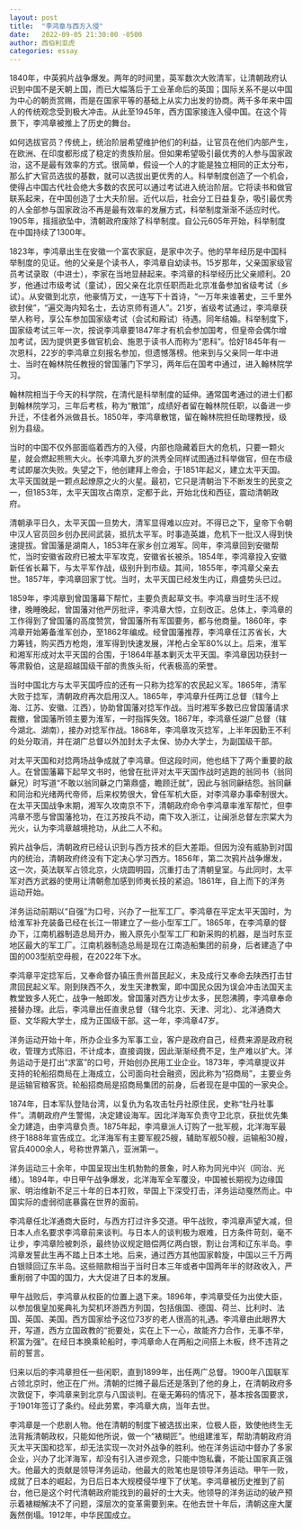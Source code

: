 ```yaml
---
layout: post
title:  "李鸿章与西方入侵"
date:   2022-09-05 21:30:00 -0500
author: 西伯利亚虎
categories: essay
---
```


1840年，中英鸦片战争爆发。两年的时间里，英军数次大败清军，让清朝政府认识到中国不是天朝上国，而已大幅落后于工业革命后的英国；国际关系不是以中国为中心的朝贡赏赐，而是在国家平等的基础上从实力出发的协商。两千多年来中国人的传统观念受到极大冲击。从此至1945年，西方国家接连入侵中国。在这个背景下，李鸿章被推上了历史的舞台。

如何选拔官员？传统上，统治阶层希望维护他们的利益，让官员在他们内部产生，在欧洲、在印度都形成了稳定的贵族阶层。但如果希望吸引最优秀的人参与国家政治，这不是最有效率的方式。很简单，假设一个人的才能是独立相同的正太分布，那么扩大官员选拔的基数，就可以选拔出更优秀的人。科举制度创造了一个机会，使得占中国古代社会绝大多数的农民可以通过考试进入统治阶层。它将读书和做官联系起来，在中国创造了士大夫阶层。近代以后，社会分工日益复杂，吸引最优秀的人全部参与国家政治不再是最有效率的发展方式，科举制度渐渐不适应时代。1905年，摇摇欲坠中，清朝政府废除了科举制度。自公元605年开始，科举制度在中国持续了1300年。

1823年，李鸿章出生在安徽一个富农家庭，是家中次子。他的早年经历是中国科举制度的见证。他的父亲是个读书人，李鸿章自幼读书。15岁那年，父亲国家级官员考试录取（中进士），李家在当地显赫起来。李鸿章的科举经历比父亲顺利。20岁，他通过市级考试（童试），因父亲在北京任职而赴北京准备参加省级考试（乡试）。从安徽到北京，他豪情万丈，一连写下十首诗，“一万年来谁著史，三千里外欲封侯”，“遍交海内知名士，去访京师有道人”。21岁，省级考试通过，李鸿章获举人称号，享公车参加国家级考试（会试和殿试）待遇。同年结婚。科举制度下，国家级考试三年一次，按说李鸿章要1847年才有机会参加国考，但皇帝会偶尔增加考试，因为提供更多做官机会、施恩于读书人而称为“恩科”。恰好1845年有一次恩科，22岁的李鸿章立刻报名参加，但遗憾落榜。他来到与父亲同一年中进士、当时在翰林院任教授的曾国藩门下学习，两年后在国考中通过，进入翰林院学习。

翰林院相当于今天的科学院，在清代是科举制度的延伸。通常国考通过的进士们都到翰林院学习，三年后考核，称为“散馆”，成绩好者留在翰林院任职，以备进一步升迁，不佳者外派做县长。1850年，李鸿章散馆，留在翰林院担任助理教授，级别为县级。

当时的中国不仅外部面临着西方的入侵，内部也隐藏着巨大的危机，只要一颗火星，就会燃起熊熊大火。长李鸿章九岁的洪秀全同样试图通过科举做官，但在市级考试即屡次失败。失望之下，他创建拜上帝会，于1851年起义，建立太平天国。太平天国就是一颗点起燎原之火的火星。最初，它只是清朝治下不断发生的民变之一，但1853年，太平天国攻占南京，定都于此，开始北伐和西征，震动清朝政府。

清朝承平日久，太平天国一旦势大，清军显得难以应对。不得已之下，皇帝下令朝中汉人官员回乡创办民间武装，抵抗太平军。时事造英雄，危机下一批汉人得到快速提拔。曾国藩是湖南人，1853年在家乡创立湘军。同年，李鸿章回到安徽帮忙，当时安徽省政府已被太平军攻克，安徽省长被杀。1854年，李鸿章投入安徽新任省长幕下，与太平军作战，级别升到市级。其间，1855年，李鸿章父亲去世。1857年，李鸿章回家丁忧。当时，太平天国已经发生内讧，鼎盛势头已过。

1859年，李鸿章到曾国藩幕下帮忙，主要负责起草文书。李鸿章当时生活不规律，晚睡晚起，曾国藩对他严厉批评，李鸿章大惊，立刻改正。总体上，李鸿章的工作得到了曾国藩的高度赞赏，曾国藩所有军国要务，都与他商量。1860年，李鸿章开始筹备淮军创办，至1862年编成。经曾国藩推荐，李鸿章任江苏省长，大力筹钱，购买西方枪炮，淮军得到快速发展，洋枪占全军80%以上。后来，淮军和湘军形成对太平天国的合围，于1864年基本剿灭太平天国。李鸿章因功获封一等肃毅伯，这是超越国级干部的贵族头衔，代表极高的荣誉。

当时中国北方与太平天国呼应的还有一只称为捻军的农民起义军。1865年，清军大败于捻军，清朝政府再次启用汉人。1865年，李鸿章升任两江总督（辖今上海、江苏、安徽、江西），协助曾国藩对捻军作战。当时湘军多数已应曾国藩请求裁撤，曾国藩所领主要为淮军，一时指挥失效。1867年，李鸿章任湖广总督（辖今湖北、湖南），接办对捻军作战。1868年，李鸿章攻灭捻军，上半年因勤王不利的处分取消，并在湖广总督以外加封太子太保、协办大学士，为副国级干部。

对太平天国和对捻两场战争成就了李鸿章。但这段时间，他也结下了两个重要的敌人。在曾国藩幕下起早文书时，他曾在批评对太平天国作战时逃跑的翁同书（翁同龢兄）时写道“不敢以翁同龢之门第鼎盛，瞻顾迁就”，因此与翁同龢结怨。翁同龢和同治和光绪两代帝师，后来权势很大，曾任军机大臣，对李鸿章办事牵制很大。在太平天国战争末期，湘军久攻南京不下，清朝政府命令李鸿章率淮军帮忙，但李鸿章不愿与曾国藩抢功，在江苏按兵不动，南下攻入浙江，让闽浙总督左宗棠大为光火，认为李鸿章越境抢功，从此二人不和。

鸦片战争后，清朝政府已经认识到与西方技术的巨大差距。但因为没有威胁到对国内的统治，清朝政府终没有下定决心学习西方。1856年，第二次鸦片战争爆发，这一次，英法联军占领北京，火烧圆明园，沉重打击了清朝皇室。与此同时，太平军对西方武器的使用让清朝愈加感到师夷长技的紧迫。1861年，自上而下的洋务运动开始。

洋务运动前期以“自强”为口号，兴办了一批军工厂。李鸿章在平定太平天国时，为给淮军补充装备已经在长江一带建立了一些小型军工厂。1865年，在李鸿章的督办下，江南机器制造总局开办，搬入原先小型军工厂和新采购的机器，是当时东亚地区最大的军工厂。江南机器制造总局是现在江南造船集团的前身，后者建造了中国的003型航空母舰，在2022年下水。

李鸿章平定捻军后，又奉命督办镇压贵州苗民起义，未及成行又奉命去陕西打击甘肃回民起义军。刚到陕西不久，发生天津教案，即中国民众因为误会冲击法国天主教堂致多人死亡，战争一触即发。曾国藩对西方让步太多，民怨沸腾，李鸿章奉命接替办理。此后，李鸿章出任直隶总督（辖今北京、天津、河北）、北洋通商大臣、文华殿大学士，成为正国级干部。这一年，李鸿章47岁。

洋务运动开始十年，所办企业多为军事工业，客户是政府自己，经费来源是政府税收，管理方式陈旧，不计成本，直接调拨，因此渐渐经费不足，生产难以扩大。洋务运动于是打出“求富”的口号，开始创办民用工业企业。1873年，李鸿章提议并支持的轮船招商局在上海成立，公司面向社会融资，因此称为“招商局”，主要业务是运输官粮客货。轮船招商局是招商局集团的前身，后者现在是中国的一家央企。

1874年，日本军队登陆台湾，以复仇为名攻击牡丹社原住民，史称“牡丹社事件”。清朝政府产生警惕，决定建设海军。因北洋海军负责守卫北京，获批优先集全力建造，由李鸿章负责。1875年起，李鸿章派人订购了一批军舰，北洋海军最终于1888年宣告成立。北洋海军有主要军舰25艘，辅助军舰50艘，运输船30艘，官兵4000余人，号称世界第八，亚洲第一。

洋务运动三十余年，中国呈现出生机勃勃的景象，时人称为同光中兴（同治、光绪）。1894年，中日甲午战争爆发，北洋海军全军覆没，中国被长期视为边缘国家、明治维新不足三十年的日本打败，举国上下深受打击，洋务运动戛然而止。中国实际的虚弱彻底暴露在世界的面前。

李鸿章任北洋通商大臣时，与西方打过许多交道。甲午战败，李鸿章声望大减，但日本人点名要求李鸿章前来谈判。与日本人的谈判极为艰难，日方条件苛刻，毫不让步，李鸿章险被刺杀，最终协议规定赔偿两亿两白银，割让台湾和辽东半岛。李鸿章发誓此生再不踏上日本土地。后来，通过西方其他国家斡旋，中国以三千万两白银赎回辽东半岛。这些赔款相当于当时日本三年或者中国两年半的财政收入，严重削弱了中国的国力，大大促进了日本的发展。

甲午战败后，李鸿章从权臣的位置上退下来。1896年，李鸿章受任为出使大臣，以参加俄皇加冕典礼为契机环游西方列国，包括俄国、德国、荷兰、比利时、法国、英国、美国。西方国家给予这位73岁的老人很高的礼遇。李鸿章由此眼界大开，写道，西方立国政教的“扼要处，实在上下一心，故能齐力合作，无事不举，积富为强”。在经日本换乘轮船时，李鸿章命人在两船之间搭上木板，终不违背之前的誓言。

归来以后的李鸿章担任一些闲职，直到1899年，出任两广总督。1900年八国联军占领北京时，他正在广州。清朝的烂摊子最后还是落到了他的身上，在清朝政府多次敦促下，李鸿章来到北京与八国谈判。在毫无筹码的情况下，基本按各国要求，于1901年签订了条约。经此劳累，李鸿章大病，当年去世。

李鸿章是一个悲剧人物。他在清朝的制度下被选拔出来，位极人臣，致使他终生无法背叛清朝政权，只能如他所说，做一个“裱糊匠”。他组建淮军，帮助清朝政府消灭太平天国和捻军，却无法实现一次对外战争的胜利。他在洋务运动中督办了多家企业，兴办了北洋海军，却没有引入进步观念，只能中饱私囊，不能让国家真正强大。他最大的贡献是领导洋务运动，他最大的败笔也是领导洋务运动。甲午一败，成就了日本的崛起，为日后日本大规模侵华埋下了伏笔。李鸿章被历史推到了前台，他已是这个时代清朝政府能找到的最好的士大夫。他领导的洋务运动的破产预示着裱糊解决不了问题，深层次的变革需要到来。在他去世十年后，清朝这座大厦轰然倒塌。1912年，中华民国成立。
